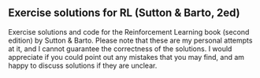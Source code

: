 ## Exercise solutions for RL (Sutton & Barto, 2ed)
Exercise solutions and code for the Reinforcement Learning book (second edition) by Sutton & Barto. Please note that these are my personal attempts at it, and I cannot guarantee the correctness of the solutions. I would appreciate if you could point out any mistakes that you may find, and am happy to discuss solutions if they are unclear.
